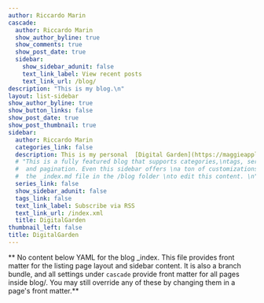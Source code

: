 ```yaml
---
author: Riccardo Marin
cascade:
  author: Riccardo Marin
  show_author_byline: true
  show_comments: true
  show_post_date: true
  sidebar:
    show_sidebar_adunit: false
    text_link_label: View recent posts
    text_link_url: /blog/
description: "This is my blog.\n"
layout: list-sidebar
show_author_byline: true
show_button_links: false
show_post_date: true
show_post_thumbnail: true
sidebar:
  author: Riccardo Marin
  categories_link: false
  description: This is my personal  [Digital Garden](https://maggieappleton.com/garden-history); a place to let thoughts and contents grow freely.
  # "This is a fully featured blog that supports categories,\ntags, series,
  #  and pagination. Even this sidebar offers \na ton of customizations.\n\nCheck out
  #  the _index.md file in the /blog folder \nto edit this content. \n"
  series_link: false
  show_sidebar_adunit: false
  tags_link: false
  text_link_label: Subscribe via RSS
  text_link_url: /index.xml
  title: DigitalGarden
thumbnail_left: false
title: DigitalGarden
---
```


** No content below YAML for the blog _index. This file provides front matter for the listing page layout and sidebar content. It is also a branch bundle, and all settings under `cascade` provide front matter for all pages inside blog/. You may still override any of these by changing them in a page's front matter.**
